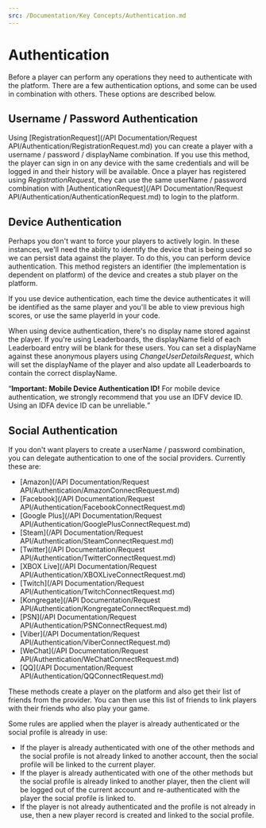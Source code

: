 ```yaml
---
src: /Documentation/Key Concepts/Authentication.md
---
```


# Authentication

Before a player can perform any operations they need to authenticate with the platform. There are a few authentication options, and some can be used in combination with others. These options are described below.

## Username / Password Authentication

Using [RegistrationRequest](/API Documentation/Request API/Authentication/RegistrationRequest.md) you can create a player with a username / password / displayName combination. If you use this method, the player can sign in on any device with the same credentials and will be logged in and their history will be available. Once a player has registered using *RegistrationRequest*, they can use the same userName / password combination with [AuthenticationRequest](/API Documentation/Request API/Authentication/AuthenticationRequest.md) to login to the platform.

## Device Authentication

Perhaps you don't want to force your players to actively login. In these instances, we'll need the ability to identify the device that is being used so we can persist data against the player. To do this, you can perform device authentication. This method registers an identifier (the implementation is dependent on platform) of the device and creates a stub player on the platform.

If you use device authentication, each time the device authenticates it will be identified as the same player and you'll be able to view previous high scores, or use the same playerId in your code.

When using device authentication, there's no display name stored against the player. If you're using Leaderboards, the displayName field of each Leaderboard entry will be blank for these users. You can set a displayName against these anonymous players using *ChangeUserDetailsRequest*, which will set the displayName of the player and also update all Leaderboards to contain the correct displayName.

<q>**Important: Mobile Device Authentication ID!** For mobile device authentication, we strongly recommend that you use an IDFV device ID. Using an IDFA device ID can be unreliable.</q>

## Social Authentication

If you don't want players to create a userName / password combination, you can delegate authentication to one of the social providers. Currently these are:

* [Amazon](/API Documentation/Request API/Authentication/AmazonConnectRequest.md)
* [Facebook](/API Documentation/Request API/Authentication/FacebookConnectRequest.md)
* [Google Plus](/API Documentation/Request API/Authentication/GooglePlusConnectRequest.md)
* [Steam](/API Documentation/Request API/Authentication/SteamConnectRequest.md)
* [Twitter](/API Documentation/Request API/Authentication/TwitterConnectRequest.md)
* [XBOX Live](/API Documentation/Request API/Authentication/XBOXLiveConnectRequest.md)
* [Twitch](/API Documentation/Request API/Authentication/TwitchConnectRequest.md)
* [Kongregate](/API Documentation/Request API/Authentication/KongregateConnectRequest.md)
* [PSN](/API Documentation/Request API/Authentication/PSNConnectRequest.md)
* [Viber](/API Documentation/Request API/Authentication/ViberConnectRequest.md)
* [WeChat](/API Documentation/Request API/Authentication/WeChatConnectRequest.md)
* [QQ](/API Documentation/Request API/Authentication/QQConnectRequest.md)

These methods create a player on the platform and also get their list of friends from the provider. You can then use this list of friends to link players with their friends who also play your game.

Some rules are applied when the player is already authenticated or the social profile is already in use:

* If the player is already authenticated with one of the other methods and the social profile is not already linked to another account, then the social profile will be linked to the current player.
* If the player is already authenticated with one of the other methods but the social profile is already linked to another player, then the client will be logged out of the current account and re-authenticated with the player the social profile is linked to.
* If the player is not already authenticated and the profile is not already in use, then a new player record is created and linked to the social profile.
